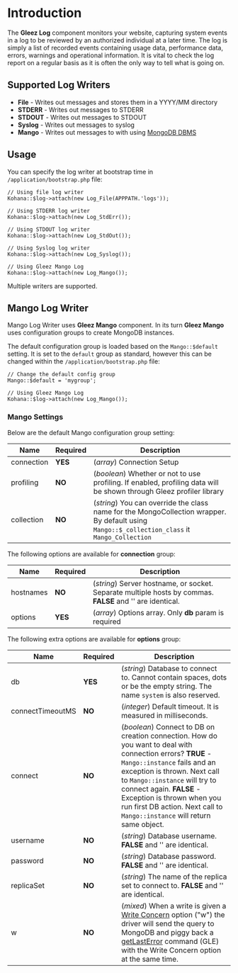 # Introduction

The __Gleez Log__ component monitors your website, capturing system events in a log to be reviewed by an authorized individual at a later time. The log is simply a list of recorded events containing usage data, performance data, errors, warnings and operational information. It is vital to check the log report on a regular basis as it is often the only way to tell what is going on.

## Supported Log Writers

+ __File__ - Writes out messages and stores them in a YYYY/MM directory
+ __STDERR__ - Writes out messages to STDERR
+ __STDOUT__ - Writes out messages to STDOUT
+ __Syslog__ - Writes out messages to syslog
+ __Mango__ -  Writes out messages to with using [MongoDB DBMS](http://www.mongodb.org)

## Usage

You can specify the log writer at bootstrap time in `/application/bootstrap.php` file:

~~~
// Using file log writer
Kohana::$log->attach(new Log_File(APPPATH.'logs'));

// Using STDERR log writer
Kohana::$log->attach(new Log_StdErr());

// Using STDOUT log writer
Kohana::$log->attach(new Log_StdOut());

// Using Syslog log writer
Kohana::$log->attach(new Log_Syslog());

// Using Gleez Mango Log
Kohana::$log->attach(new Log_Mango());
~~~

Multiple writers are supported.

## Mango Log Writer

Mango Log Writer uses __Gleez Mango__ component. In its turn __Gleez Mango__ uses configuration groups to create MongoDB instances.

The default configuration group is loaded based on the `Mango::$default` setting.
It is set to the `default` group as standard, however this can be changed within the `/application/bootstrap.php` file:

~~~
// Change the default config group
Mango::$default = 'mygroup';

// Using Gleez Mango Log
Kohana::$log->attach(new Log_Mango());
~~~

### Mango Settings

Below are the default Mango configuration group setting:

Name           | Required | Description
-------------- | -------- | ---------------------------------------------------------------
connection     | __YES__  | (_array_) Connection Setup
profiling      | __NO__   | (_boolean_) Whether or not to use profiling. If enabled, profiling data will be shown through Gleez profiler library
collection     | __NO__   | (_string_) You can override the class name for the MongoCollection wrapper. By default using `Mango::$_collection_class` it `Mango_Collection`

The following options are available for __connection__ group:

Name           | Required | Description
-------------- | -------- | ---------------------------------------------------------------
hostnames      | __NO__   | (_string_) Server hostname, or socket. Separate multiple hosts by commas. __FALSE__ and '' are identical.
options        | __YES__  | (_array_) Options array. Only __db__ param is required

The following extra options are available for __options__ group:

Name             | Required | Description
---------------- | -------- | ---------------------------------------------------------------
db               | __YES__  | (_string_) Database to connect to. Cannot contain spaces, dots or be the empty string. The name `system` is also reserved.
connectTimeoutMS | __NO__   | (_integer_) Default timeout. It is measured in milliseconds.
connect          | __NO__   | (_boolean_) Connect to DB on creation connection. How do you want to deal with connection errors? __TRUE__ - `Mango::instance` fails and an exception is thrown. Next call to `Mango::instance` will try to connect again. __FALSE__ - Exception is thrown when you run first DB action. Next call to `Mango::instance` will return same object.
username         | __NO__   | (_string_) Database username. __FALSE__ and '' are identical.
password         | __NO__   | (_string_) Database password. __FALSE__ and '' are identical.
replicaSet       | __NO__   | (_string_) The name of the replica set to connect to. __FALSE__ and '' are identical.
w                | __NO__   | (_mixed_) When a write is given a [Write Concern](http://www.php.net/manual/ru/mongo.writeconcerns.php) option ("w") the driver will send the query to MongoDB and piggy back a [getLastError](http://docs.mongodb.org/manual/core/write-operations/) command (GLE) with the Write Concern option at the same time.